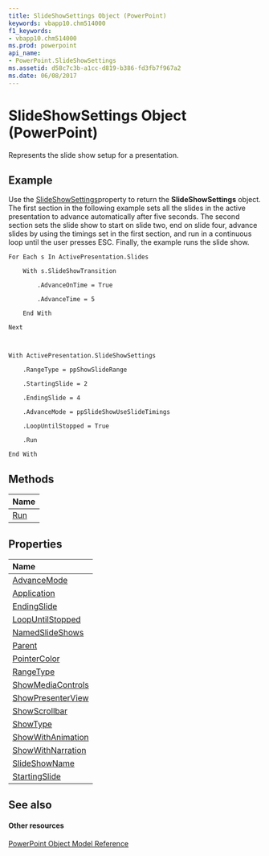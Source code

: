 ```yaml
---
title: SlideShowSettings Object (PowerPoint)
keywords: vbapp10.chm514000
f1_keywords:
- vbapp10.chm514000
ms.prod: powerpoint
api_name:
- PowerPoint.SlideShowSettings
ms.assetid: d58c7c3b-a1cc-d819-b386-fd3fb7f967a2
ms.date: 06/08/2017
---
```



# SlideShowSettings Object (PowerPoint)

Represents the slide show setup for a presentation.


## Example

Use the [SlideShowSettings](http://msdn.microsoft.com/library/90a5a5cb-1f78-bbb2-8e4c-eb35aae13c90%28Office.15%29.aspx)property to return the  **SlideShowSettings** object. The first section in the following example sets all the slides in the active presentation to advance automatically after five seconds. The second section sets the slide show to start on slide two, end on slide four, advance slides by using the timings set in the first section, and run in a continuous loop until the user presses ESC. Finally, the example runs the slide show.


```
For Each s In ActivePresentation.Slides

    With s.SlideShowTransition

        .AdvanceOnTime = True

        .AdvanceTime = 5

    End With

Next



With ActivePresentation.SlideShowSettings

    .RangeType = ppShowSlideRange

    .StartingSlide = 2

    .EndingSlide = 4

    .AdvanceMode = ppSlideShowUseSlideTimings

    .LoopUntilStopped = True

    .Run

End With
```


## Methods



|**Name**|
|:-----|
|[Run](http://msdn.microsoft.com/library/497fae3b-b6a3-dc26-20d9-bdc8057ddc09%28Office.15%29.aspx)|

## Properties



|**Name**|
|:-----|
|[AdvanceMode](http://msdn.microsoft.com/library/0fc398c3-b7e6-5301-a19d-381d8ff35155%28Office.15%29.aspx)|
|[Application](http://msdn.microsoft.com/library/ec61fee1-46bd-d385-0d50-4c2c0d82b43e%28Office.15%29.aspx)|
|[EndingSlide](http://msdn.microsoft.com/library/50489e3a-bdfe-b495-97d1-69ba1d7bf2b9%28Office.15%29.aspx)|
|[LoopUntilStopped](http://msdn.microsoft.com/library/767a5865-b50b-d7c6-6076-6786b43c6b88%28Office.15%29.aspx)|
|[NamedSlideShows](http://msdn.microsoft.com/library/8af7610f-1981-df5f-5be8-2bb04c895602%28Office.15%29.aspx)|
|[Parent](http://msdn.microsoft.com/library/8ddb2bac-f057-2532-5825-3346046afe8c%28Office.15%29.aspx)|
|[PointerColor](http://msdn.microsoft.com/library/530072d6-3a2d-8236-b4ac-3ede8823e95a%28Office.15%29.aspx)|
|[RangeType](http://msdn.microsoft.com/library/63e266b6-4898-abb1-23fe-20039a6aea78%28Office.15%29.aspx)|
|[ShowMediaControls](http://msdn.microsoft.com/library/6b7a63d3-f43d-bbb2-0af2-574e19d48e3d%28Office.15%29.aspx)|
|[ShowPresenterView](http://msdn.microsoft.com/library/62ec6a39-1e8d-f6e5-0769-64a175d4d611%28Office.15%29.aspx)|
|[ShowScrollbar](http://msdn.microsoft.com/library/9f6be3f3-1099-2f8c-4c1c-b5ab1be89f4a%28Office.15%29.aspx)|
|[ShowType](http://msdn.microsoft.com/library/6537dd4c-8029-3e95-7073-7701ba12a627%28Office.15%29.aspx)|
|[ShowWithAnimation](http://msdn.microsoft.com/library/9255fc7b-50fa-c65e-5ef4-3c214dede4a4%28Office.15%29.aspx)|
|[ShowWithNarration](http://msdn.microsoft.com/library/65390c53-abeb-ca9e-0697-f68dcb455324%28Office.15%29.aspx)|
|[SlideShowName](http://msdn.microsoft.com/library/212a2851-cc73-76ad-98fa-f295ae3c89c8%28Office.15%29.aspx)|
|[StartingSlide](http://msdn.microsoft.com/library/e7afc69c-0224-b22a-fc23-bb985e710c1a%28Office.15%29.aspx)|

## See also


#### Other resources


[PowerPoint Object Model Reference](http://msdn.microsoft.com/library/00acd64a-5896-0459-39af-98df2849849e%28Office.15%29.aspx)
